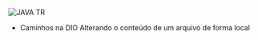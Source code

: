 ![JAVA TR](https://user-images.githubusercontent.com/119720253/208550542-631492ad-ef73-404d-95a1-86b35cda61b4.jpg)
*   Caminhos na DIO
Alterando o conteúdo de um arquivo de forma local
